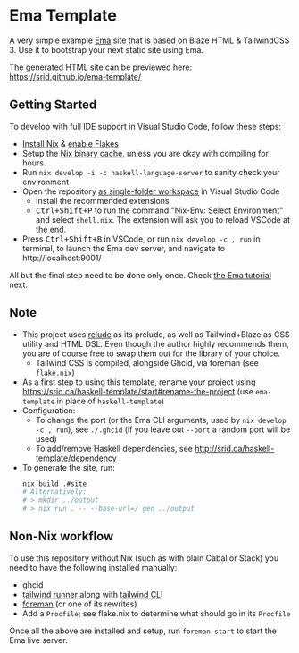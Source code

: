 # Ema Template

A very simple example [Ema](https://ema.srid.ca/) site that is based on Blaze HTML & TailwindCSS 3. Use it to bootstrap your next static site using Ema.

The generated HTML site can be previewed here: https://srid.github.io/ema-template/

## Getting Started

To develop with full IDE support in Visual Studio Code, follow these steps:

- [Install Nix](https://nixos.org/download.html) & [enable Flakes](https://nixos.wiki/wiki/Flakes#Enable_flakes)
- Setup the [Nix binary cache](https://srid.ca/cache.srid.ca), unless you are okay with compiling for hours.
- Run `nix develop -i -c haskell-language-server` to sanity check your environment 
- Open the repository [as single-folder workspace](https://code.visualstudio.com/docs/editor/workspaces#_singlefolder-workspaces) in Visual Studio Code
    - Install the recommended extensions
    - <kbd>Ctrl+Shift+P</kbd> to run the command "Nix-Env: Select Environment" and select `shell.nix`. The extension will ask you to reload VSCode at the end.
- Press <kbd>Ctrl+Shift+B</kbd> in VSCode, or run `nix develop -c , run` in terminal, to launch the Ema dev server, and navigate to http://localhost:9001/

All but the final step need to be done only once. Check [the Ema tutorial](https://ema.srid.ca/tutorial) next.

## Note

- This project uses [relude](https://github.com/kowainik/relude) as its prelude, as well as Tailwind+Blaze as CSS utility and HTML DSL. Even though the author highly recommends them, you are of course free to swap them out for the library of your choice.
  - Tailwind CSS is compiled, alongside Ghcid, via foreman (see `flake.nix`)
- As a first step to using this template, rename your project using https://srid.ca/haskell-template/start#rename-the-project (use `ema-template` in place of `haskell-template`)
- Configuration:
  - To change the port (or the Ema CLI arguments, used by `nix develop -c , run`), see `./.ghcid` (if you leave out `--port` a random port will be used)
  - To add/remove Haskell dependencies, see http://srid.ca/haskell-template/dependency
- To generate the site, run:
  ```sh
  nix build .#site
  # Alternatively:
  # > mkdir ../output 
  # > nix run . -- --base-url=/ gen ../output
  ```

## Non-Nix workflow

To use this repository without Nix (such as with plain Cabal or Stack) you need to have the following installed manually:

- ghcid
- [tailwind runner](https://hackage.haskell.org/package/tailwind) along with [tailwind CLI](https://tailwindcss.com/docs/installation)
- [foreman](http://ddollar.github.io/foreman/) (or one of its rewrites)
- Add a `Procfile`; see flake.nix to determine what should go in its `Procfile`

Once all the above are installed and setup, run `foreman start` to start the Ema live server.
